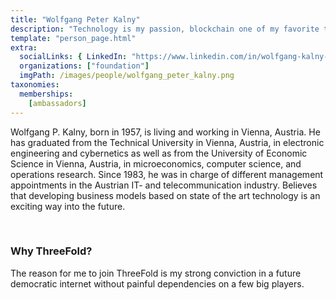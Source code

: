 ```yaml
---
title: "Wolfgang Peter Kalny"
description: "Technology is my passion, blockchain one of my favorite topics that has not yet reached its peak of appreciated value until now."
template: "person_page.html"
extra:
  socialLinks: { LinkedIn: "https://www.linkedin.com/in/wolfgang-kalny-b95318/"}
  organizations: ["foundation"]
  imgPath: /images/people/wolfgang_peter_kalny.png
taxonomies:
  memberships:
    [ambassadors]
---
```


Wolfgang P. Kalny, born in 1957, is living and working in Vienna, Austria. He has graduated from the Technical University in Vienna, Austria, in electronic engineering and cybernetics as well as from the University of Economic Science in Vienna, Austria, in microeconomics, computer science, and operations research. Since 1983, he was in charge of different management appointments in the Austrian IT- and telecommunication industry. Believes that developing business models based on state of the art technology is an exciting way into the future.

<br>

### Why ThreeFold?

The reason for me to join ThreeFold is my strong conviction in a future democratic internet without painful dependencies on a few big players.

